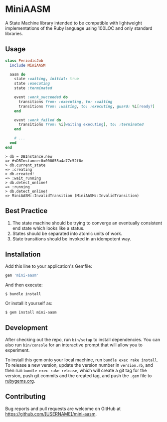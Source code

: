 # MiniAASM

A State Machine library intended to be compatible with lightweight implementations of the Ruby language using 100LOC and only standard libraries.

## Usage

```ruby
class PeriodicJob
  include MiniAASM

  aasm do
    state :waiting, initial: true
    state :executing
    state :terminated

    event :work_succeeded do
      transitions from: :executing, to: :waiting
      transitions from: :waiting, to: :executing, guard: %i[ready?]
    end

    event :work_failed do
      transitions from: %i[waiting executing], to: :terminated
    end

    # ...
  end
end
```

```
> db = DBInstance.new
=> #<DBInstance:0x000055a4a77c52f8>
> db.current_state
=> :creating
> db.created!
=> :wait_running
> db.detect_online!
=> :running
> db.detect_online!
=> MiniAASM::InvalidTransition (MiniAASM::InvalidTransition)
```

## Best Practice

1. The state machine should be trying to converge an eventually consistent end state which looks like a status.
2. States should be separated into atomic units of work.
3. State transitions should be invoked in an idempotent way.
  
## Installation

Add this line to your application's Gemfile:

```ruby
gem 'mini-aasm'
```

And then execute:

    $ bundle install

Or install it yourself as:

    $ gem install mini-aasm

## Development

After checking out the repo, run `bin/setup` to install dependencies. You can also run `bin/console` for an interactive prompt that will allow you to experiment.

To install this gem onto your local machine, run `bundle exec rake install`. To release a new version, update the version number in `version.rb`, and then run `bundle exec rake release`, which will create a git tag for the version, push git commits and the created tag, and push the `.gem` file to [rubygems.org](https://rubygems.org).

## Contributing

Bug reports and pull requests are welcome on GitHub at https://github.com/[USERNAME]/mini-aasm.
